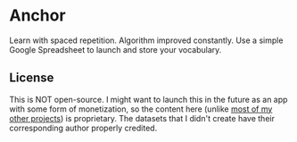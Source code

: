 # Anchor

Learn with spaced repetition. Algorithm improved constantly. Use a simple Google Spreadsheet to launch and store your vocabulary.

## License

This is NOT open-source. I might want to launch this in the future as an app with some form of monetization, so the content here (unlike [most of my other projects](http://github.com/franciscop/)) is proprietary. The datasets that I didn't create have their corresponding author properly credited.
